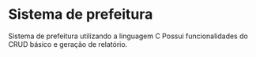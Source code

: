 # Sistema de prefeitura
Sistema de prefeitura utilizando a linguagem C
   Possui funcionalidades do CRUD básico e geração de relatório.

